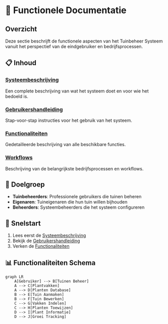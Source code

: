 # 🎯 Functionele Documentatie

## Overzicht

Deze sectie beschrijft de functionele aspecten van het Tuinbeheer Systeem vanuit het perspectief van de eindgebruiker en bedrijfsprocessen.

## 📋 Inhoud

### [Systeembeschrijving](./system-description.md)
Een complete beschrijving van wat het systeem doet en voor wie het bedoeld is.

### [Gebruikershandleiding](./user-guide.md)
Stap-voor-stap instructies voor het gebruik van het systeem.

### [Functionaliteiten](./features.md)
Gedetailleerde beschrijving van alle beschikbare functies.

### [Workflows](./workflows.md)
Beschrijving van de belangrijkste bedrijfsprocessen en workflows.

## 🎯 Doelgroep

- **Tuinbeheerders**: Professionele gebruikers die tuinen beheren
- **Eigenaren**: Tuineigenaren die hun tuin willen bijhouden
- **Beheerders**: Systeembeheerders die het systeem configureren

## 🚀 Snelstart

1. Lees eerst de [Systeembeschrijving](./system-description.md)
2. Bekijk de [Gebruikershandleiding](./user-guide.md)
3. Verken de [Functionaliteiten](./features.md)

## 📊 Functionaliteiten Schema

```mermaid
graph LR
    A[Gebruiker] --> B[Tuinen Beheer]
    A --> C[Plantvakken]
    A --> D[Planten Database]
    B --> E[Tuin Aanmaken]
    B --> F[Tuin Bewerken]
    C --> G[Vakken Indelen]
    C --> H[Planten Toewijzen]
    D --> I[Plant Informatie]
    D --> J[Groei Tracking]
```